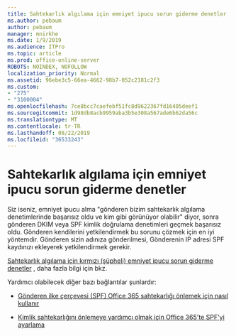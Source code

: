 ```yaml
---
title: Sahtekarlık algılama için emniyet ipucu sorun giderme denetler
ms.author: pebaum
author: pebaum
manager: mnirkhe
ms.date: 1/9/2019
ms.audience: ITPro
ms.topic: article
ms.prod: office-online-server
ROBOTS: NOINDEX, NOFOLLOW
localization_priority: Normal
ms.assetid: 96ebe3c5-66ea-4662-98b7-052c2181c2f3
ms.custom:
- "275"
- "3100004"
ms.openlocfilehash: 7ce8bcc7caefebf51fc8d9622367fd16405deef1
ms.sourcegitcommit: 1d98db8acb9959aba3b5e308a567ade6b62da56c
ms.translationtype: MT
ms.contentlocale: tr-TR
ms.lasthandoff: 08/22/2019
ms.locfileid: "36533243"
---
```

# <a name="troubleshooting-the-safety-tip-for-fraud-detection-checks"></a>Sahtekarlık algılama için emniyet ipucu sorun giderme denetler

Siz iseniz, emniyet ipucu alma "gönderen bizim sahtekarlık algılama denetimlerinde başarısız oldu ve kim gibi görünüyor olabilir" diyor, sonra gönderen DKIM veya SPF kimlik doğrulama denetimleri geçmek başarısız oldu. Gönderen kendilerini yetkilendirmek bu sorunu çözmek için en iyi yöntemdir. Gönderen sizin adınıza gönderilmesi, Gönderenin IP adresi SPF kaydınızı ekleyerek yetkilendirmek gerekir.
  
[Sahtekarlık algılama için kırmızı (şüpheli) emniyet ipucu sorun giderme denetler](https://blogs.msdn.microsoft.com/tzink/2016/11/02/troubleshooting-the-red-suspicious-safety-tip-for-fraud-detection-checks/) , daha fazla bilgi için bkz.
  
Yardımcı olabilecek diğer bazı bağlantılar şunlardır:
  
- [Gönderen ilke çerçevesi (SPF) Office 365 sahtekarlığı önlemek için nasıl kullanır](https://docs.microsoft.com/office365/SecurityCompliance/how-office-365-uses-spf-to-prevent-spoofing)

- [Kimlik sahtekarlığını önlemeye yardımcı olmak için Office 365'te SPF'yi ayarlama](https://docs.microsoft.com/office365/SecurityCompliance/set-up-spf-in-office-365-to-help-prevent-spoofing)
